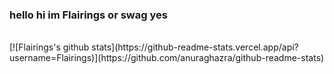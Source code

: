 ### hello hi im Flairings or swag yes
<br />
[![Flairings's github stats](https://github-readme-stats.vercel.app/api?username=Flairings)](https://github.com/anuraghazra/github-readme-stats)
